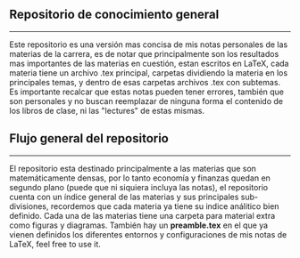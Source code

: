 ## Repositorio de conocimiento general
---
Este repositorio es una versión mas concisa de mis notas personales de las materias de la carrera, es de notar que principalmente son los resultados mas importantes de las materias en cuestión, estan escritos en LaTeX, cada materia tiene un archivo .tex principal, carpetas dividiendo la materia en los principales temas, y dentro de esas carpetas archivos .tex con subtemas. Es importante recalcar que estas notas pueden tener errores, también que son personales y no buscan reemplazar de ninguna forma el contenido de los libros de clase, ni las "lectures" de estas mismas.
## Flujo general del repositorio
---
El repositorio esta destinado principalmente a las materias que son matemáticamente densas, por lo tanto economía y finanzas quedan en segundo plano (puede que ni siquiera incluya las notas), el repositorio cuenta con un índice general de las materias y sus principales sub-divisiones, recordemos que cada materia ya tiene su indice análitico bien definido. Cada una de las materias tiene una carpeta para material extra como figuras y diagramas. También hay un **preamble.tex** en el que ya vienen definidos los diferentes entornos y configuraciones de mis notas de LaTeX, feel free to use it. 
